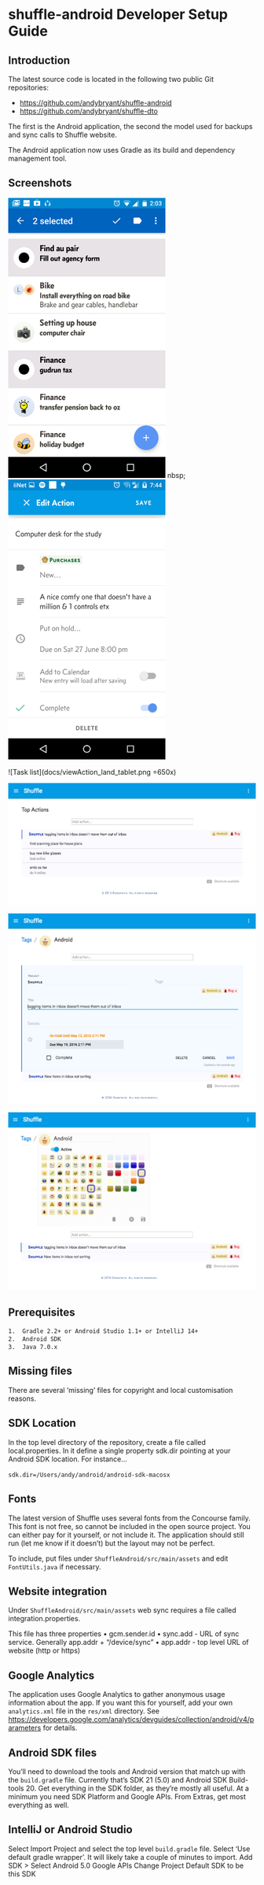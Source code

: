 # shuffle-android Developer Setup Guide

## Introduction

The latest source code is located in the following two public Git repositories:

* https://github.com/andybryant/shuffle-android
* https://github.com/andybryant/shuffle-dto

The first is the Android application, the second the model used for backups and sync calls to Shuffle website.

The Android application now uses Gradle as its build and dependency management tool.

## Screenshots

<img src="docs/task_list_selected.png" width="320" > nbsp;&nbsp;&nbsp; <img src="docs/editAction.png" width="320" >

![Task list](docs/viewAction_land_tablet.png =650x)

![Task list](docs/website_top_actions.png)

![Task list](docs/website_edit_task.png)

![Task list](docs/website_edit_tag.png)

## Prerequisites

	1.	Gradle 2.2+ or Android Studio 1.1+ or IntelliJ 14+
	2.	Android SDK 
	3.	Java 7.0.x

## Missing files

There are several ‘missing’ files for copyright and local customisation reasons.

## SDK Location

In the top level directory of the repository, create a file called local.properties. In it define a single property sdk.dir pointing at your Android SDK location.
For instance…

`sdk.dir=/Users/andy/android/android-sdk-macosx`

## Fonts

The latest version of Shuffle uses several fonts from the Concourse family. This font is not free, so cannot be included in the open source project. You can either pay for it yourself, or not include it. The application should still run (let me know if it doesn’t) but the layout may not be perfect.

To include, put files under `ShuffleAndroid/src/main/assets` and edit `FontUtils.java` if necessary.

## Website integration

Under `ShuffleAndroid/src/main/assets` web sync requires a file called integration.properties.

This file has three properties
	•	gcm.sender.id
	•	sync.add - URL of sync service. Generally app.addr + “/device/sync”
	•	app.addr - top level URL of website (http or https)

## Google Analytics

The application uses Google Analytics to gather anonymous usage information about the app. If you want this for yourself, add your own `analytics.xml` file in the `res/xml` directory. See https://developers.google.com/analytics/devguides/collection/android/v4/parameters for details.

## Android SDK files

You’ll need to download the tools and Android version that match up with the `build.gradle` file. Currently that’s SDK 21 (5.0) and Android SDK Build-tools 20.
Get everything in the SDK folder, as they’re mostly all useful. At a minimum you need SDK Platform and Google APIs.
From Extras, get most everything as well. 

## IntelliJ or Android Studio

Select Import Project and select the top level `build.gradle` file. Select ‘Use default gradle wrapper’. It will likely take a couple of minutes to import.
Add SDK > Select Android 5.0 Google APIs
Change Project Default SDK to be this SDK









